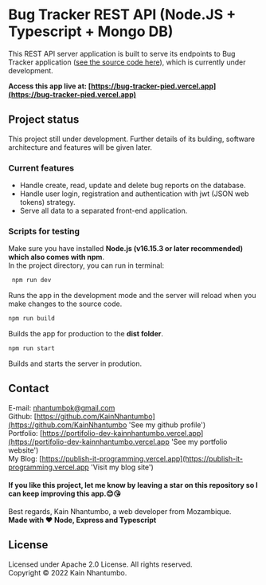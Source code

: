 # Bug Tracker REST API (Node.JS + Typescript + Mongo DB)

This REST API server application is built to serve its endpoints to Bug Tracker application ([see the source code here](https://github.com/KainNhantumbo/bug-tracker)), which is currently under development.

**Access this app live at: [https://bug-tracker-pied.vercel.app](https://bug-tracker-pied.vercel.app)**

## Project status

This project still under development. Further details of its bulding, software architecture and features will be given later.

### Current features

- Handle create, read, update and delete bug reports on the database.
- Handle user login, registration and authentication with jwt (JSON web tokens) strategy.
- Serve all data to a separated front-end application.

### Scripts for testing

Make sure you have installed **Node.js (v16.15.3 or later recommended) which also comes with npm**.\
In the project directory, you can run in terminal:

```bash
 npm run dev
```

Runs the app in the development mode and the server will reload when you make changes to the source code.

```bash
npm run build
```

Builds the app for production to the **dist folder**.

```bash
npm run start
```

Builds and starts the server in prodution.

## Contact

E-mail: [nhantumbok@gmail.com](nhantumbok@gmail.com 'Send an e-mail')\
Github: [https://github.com/KainNhantumbo](https://github.com/KainNhantumbo 'See my github profile')  
Portfolio: [https://portifolio-dev-kainnhantumbo.vercel.app](https://portifolio-dev-kainnhantumbo.vercel.app 'See my portfolio website')\
My Blog: [https://publish-it-programming.vercel.app](https://publish-it-programming.vercel.app 'Visit my blog site')

#### If you like this project, let me know by leaving a star on this repository so I can keep improving this app.😊😘

Best regards, Kain Nhantumbo, a web developer from Mozambique.\
**Made with ❤ Node, Express and Typescript**

## License

Licensed under Apache 2.0 License. All rights reserved.\
Copyright &copy; 2022 Kain Nhantumbo.
